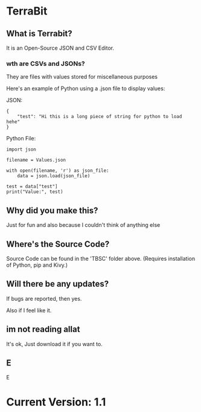 # TerraBit

## What is Terrabit?

It is an Open-Source JSON and CSV Editor.

### wth are CSVs and JSONs?

They are files with values stored for miscellaneous purposes

Here's an example of Python using a .json file to display values:

JSON:

```
{
    "test": "Hi this is a long piece of string for python to load hehe"
}
```

Python File:

```
import json

filename = Values.json

with open(filename, 'r') as json_file:
    data = json.load(json_file)

test = data["test"]
print("Value:", test)
```

## Why did you make this?

Just for fun and also because I couldn't think of anything else

## Where's the Source Code?

Source Code can be found in the 'TBSC' folder above. (Requires installation of Python, pip and Kivy.)

## Will there be any updates?

If bugs are reported, then yes.

Also if I feel like it.

## im not reading allat

It's ok, Just download it if you want to.

## E

E

# Current Version: 1.1
